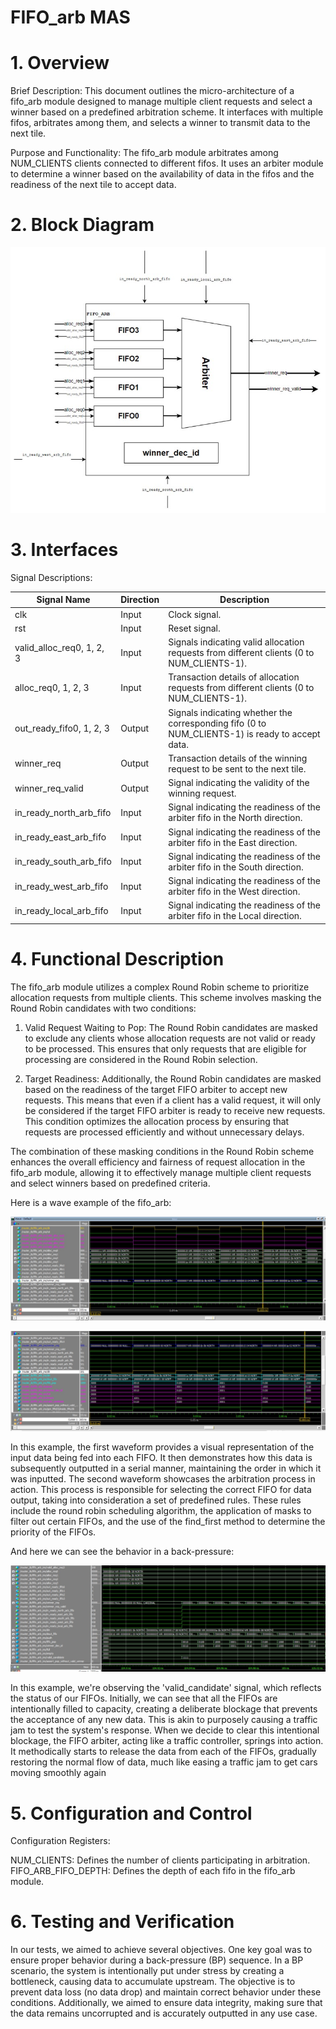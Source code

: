 # FIFO_arb MAS
# 1. Overview
Brief Description:
This document outlines the micro-architecture of a fifo_arb module designed to manage multiple client requests and select a winner based on a predefined arbitration scheme. It interfaces with multiple fifos, arbitrates among them, and selects a winner to transmit data to the next tile.

Purpose and Functionality:
The fifo_arb module arbitrates among NUM_CLIENTS clients connected to different fifos. It uses an arbiter module to determine a winner based on the availability of data in the fifos and the readiness of the next tile to accept data.

# 2. Block Diagram
![fifo_arb](/drawio/fifo_arb.jpg)

# 3. Interfaces
Signal Descriptions:

| Signal Name                   | Direction | Description                                                        |
|-------------------------------|-----------|--------------------------------------------------------------------|
| clk                           | Input     | Clock signal.                                                      |
| rst                           | Input     | Reset signal.                                                      |
| valid_alloc_req0, 1, 2, 3      | Input     | Signals indicating valid allocation requests from different clients (0 to NUM_CLIENTS-1). |
| alloc_req0, 1, 2, 3            | Input     | Transaction details of allocation requests from different clients (0 to NUM_CLIENTS-1). |
| out_ready_fifo0, 1, 2, 3       | Output    | Signals indicating whether the corresponding fifo (0 to NUM_CLIENTS-1) is ready to accept data. |
| winner_req                    | Output    | Transaction details of the winning request to be sent to the next tile. |
| winner_req_valid              | Output    | Signal indicating the validity of the winning request.              |
| in_ready_north_arb_fifo       | Input     | Signal indicating the readiness of the arbiter fifo in the North direction. |
| in_ready_east_arb_fifo        | Input     | Signal indicating the readiness of the arbiter fifo in the East direction.  |
| in_ready_south_arb_fifo       | Input     | Signal indicating the readiness of the arbiter fifo in the South direction. |
| in_ready_west_arb_fifo        | Input     | Signal indicating the readiness of the arbiter fifo in the West direction.  |
| in_ready_local_arb_fifo       | Input     | Signal indicating the readiness of the arbiter fifo in the Local direction. |

# 4. Functional Description
The fifo_arb module utilizes a complex Round Robin scheme to prioritize allocation requests from multiple clients. This scheme involves masking the Round Robin candidates with two conditions:

1. Valid Request Waiting to Pop: The Round Robin candidates are masked to exclude any clients whose allocation requests are not valid or ready to be processed. This ensures that only requests that are eligible for processing are considered in the Round Robin selection.

2. Target Readiness: Additionally, the Round Robin candidates are masked based on the readiness of the target FIFO arbiter to accept new requests. This means that even if a client has a valid request, it will only be considered if the target FIFO arbiter is ready to receive new requests. This condition optimizes the allocation process by ensuring that requests are processed efficiently and without unnecessary delays.

The combination of these masking conditions in the Round Robin scheme enhances the overall efficiency and fairness of request allocation in the fifo_arb module, allowing it to effectively manage multiple client requests and select winners based on predefined criteria.

Here is a wave example of the fifo_arb:

![fifo_arb](../../../static/snapshots/fabric_waves/fifo_arb1.jpg)


![fifo_arb](../../../static/snapshots/fabric_waves/fifo_arb2.jpg)

In this example, the first waveform provides a visual representation of the input data being fed into each FIFO. It then demonstrates how this data is subsequently outputted in a serial manner, maintaining the order in which it was inputted. The second waveform showcases the arbitration process in action. This process is responsible for selecting the correct FIFO for data output, taking into consideration a set of predefined rules. These rules include the round robin scheduling algorithm, the application of masks to filter out certain FIFOs, and the use of the find_first method to determine the priority of the FIFOs.

And here we can see the behavior in a back-pressure:

![fifo_arb](../../../static/snapshots/fabric_waves/fifo_arb_BP.jpg)

In this example, we're observing the 'valid_candidate' signal, which reflects the status of our FIFOs. Initially, we can see that all the FIFOs are intentionally filled to capacity, creating a deliberate blockage that prevents the acceptance of any new data. This is akin to purposely causing a traffic jam to test the system's response. When we decide to clear this intentional blockage, the FIFO arbiter, acting like a traffic controller, springs into action. It methodically starts to release the data from each of the FIFOs, gradually restoring the normal flow of data, much like easing a traffic jam to get cars moving smoothly again

# 5. Configuration and Control
Configuration Registers:

NUM_CLIENTS: Defines the number of clients participating in arbitration.  
FIFO_ARB_FIFO_DEPTH: Defines the depth of each fifo in the fifo_arb module.

# 6. Testing and Verification
In our tests, we aimed to achieve several objectives. One key goal was to ensure proper behavior during a back-pressure (BP) sequence. In a BP scenario, the system is intentionally put under stress by creating a bottleneck, causing data to accumulate upstream. The objective is to prevent data loss (no data drop) and maintain correct behavior under these conditions. Additionally, we aimed to ensure data integrity, making sure that the data remains uncorrupted and is accurately outputted in any use case.